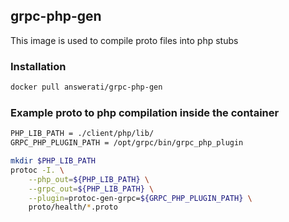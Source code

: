 ## grpc-php-gen
This image is used to compile proto files into php stubs

### Installation
```bash
docker pull answerati/grpc-php-gen
```

### Example proto to php compilation inside the container
```bash
PHP_LIB_PATH = ./client/php/lib/
GRPC_PHP_PLUGIN_PATH = /opt/grpc/bin/grpc_php_plugin

mkdir $PHP_LIB_PATH
protoc -I. \
    --php_out=${PHP_LIB_PATH} \
    --grpc_out=${PHP_LIB_PATH} \
    --plugin=protoc-gen-grpc=${GRPC_PHP_PLUGIN_PATH} \
    proto/health/*.proto
```
